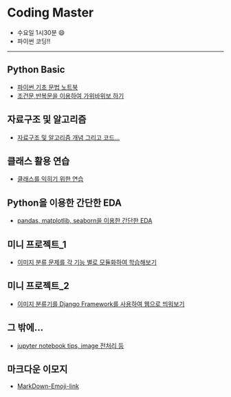 # Coding Master    
 * 수요일 1시30분 :smile:
 * 파이썬 코딩!!
---

## **Python Basic**
- [파이썬 기초 문법 노트북](https://github.com/AIFFEL-CodingMaster/Jungminchae/tree/main/python_basic)
- [조건문,반복문을 이용하여 가위바위보 하기](https://github.com/AIFFEL-CodingMaster/AIFFEL_coding_flip/tree/main/special_quiz)

## **자료구조 및 알고리즘**
- [자료구조 및 알고리즘 개념 그리고 코드...](https://github.com/AIFFEL-CodingMaster/AIFFEL_coding_flip/tree/main/data_structure%26%20algorithm)

## **클래스 활용 연습**
- [클래스를 익히기 위한 연습](https://github.com/AIFFEL-CodingMaster/AIFFEL_coding_flip/tree/main/others/class_practice)

## **Python을 이용한 간단한 EDA**
- [pandas, matplotlib, seaborn을 이용한 간단한 EDA](https://github.com/AIFFEL-CodingMaster/AIFFEL_coding_flip/tree/main/others/EDA)

## **미니 프로젝트_1**
- [이미지 분류 문제를 각 기능 별로 모듈화하여 학습해보기](https://github.com/AIFFEL-CodingMaster/AIFFEL_coding_flip/tree/main/mini_project)

## **미니 프로젝트_2**
- [이미지 분류기를 Django Framework를 사용하여 웹으로 띄워보기](https://github.com/AIFFEL-CodingMaster/AIFFEL_coding_flip/tree/main/mini_project2)

## **그 밖에...**
- [jupyter notebook tips, image 전처리 등](https://github.com/AIFFEL-CodingMaster/AIFFEL_coding_flip/tree/main/others/others)

## **마크다운 이모지**
- [MarkDown-Emoji-link](https://gist.github.com/rxaviers/7360908)

